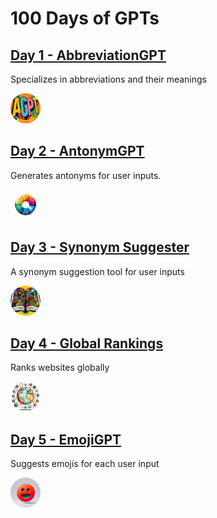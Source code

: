 # 100 Days of GPTs

## [Day 1 - AbbreviationGPT](./Day-1-AbbreviationGPT.md)

Specializes in abbreviations and their meanings

<img style="border-radius:50%;width:48px;height:48px;" src="./assets/AbbreviationGPT.png">

## [Day 2 - AntonymGPT](./Day-2-AntonymGPT.md)

Generates antonyms for user inputs.

<img style="border-radius:50%;width:48px;height:48px;" src="./assets/AntonymGPT.png"> 

## [Day 3 - Synonym Suggester](./Day-3-Synonym-Suggester.md)

A synonym suggestion tool for user inputs

<img style="border-radius:50%;width:48px;height:48px;" src="./assets/SynonymSuggester.png"> 

## [Day 4 - Global Rankings](./Day-4-Global-Rankings.md)

Ranks websites globally

<img style="border-radius:50%;width:48px;height:48px;" src="./assets/GlobalRankings.png"> 

## [Day 5 - EmojiGPT](./Day-5-EmojiGPT.md)

Suggests emojis for each user input

<img style="border-radius:50%;width:48px;height:48px;" src="./assets/EmojiGPT.png"> 
